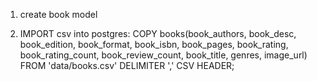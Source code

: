 1. create book model

2. IMPORT csv into postgres:
COPY books(book_authors, book_desc, book_edition, book_format, book_isbn, book_pages, book_rating, book_rating_count, book_review_count, book_title, genres, image_url) FROM 'data/books.csv' DELIMITER ',' CSV HEADER;


